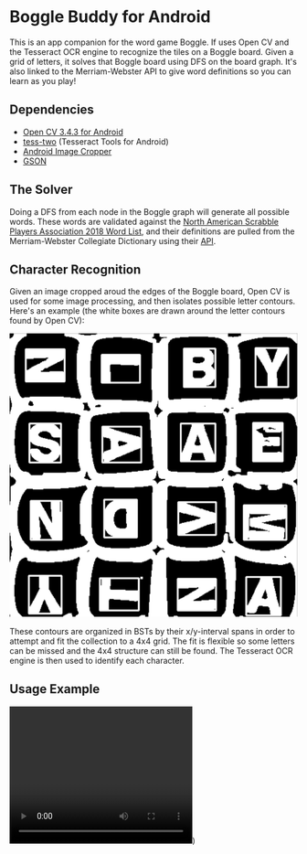 # Boggle Buddy for Android

This is an app companion for the word game Boggle. If uses Open CV and the Tesseract OCR engine  to recognize the tiles on a Boggle board. Given a grid of letters, it solves that Boggle board using DFS on the board graph. It's also linked to the Merriam-Webster API to give word definitions so you can learn as you play!

## Dependencies

* [Open CV 3.4.3 for Android](https://sourceforge.net/projects/opencvlibrary/files/opencv-android/3.4.3/)
* [tess-two](https://github.com/rmtheis/tess-two) (Tesseract Tools for Android)
* [Android Image Cropper](https://github.com/ArthurHub/Android-Image-Cropper)
* [GSON](https://github.com/google/gson)

## The Solver

Doing a DFS from each node in the Boggle graph will generate all possible words. These words are validated against the [North American Scrabble Players Association 2018 Word List](https://en.wikipedia.org/wiki/NASPA_Word_List), and their definitions are pulled from the Merriam-Webster Collegiate Dictionary using their [API](https://dictionaryapi.com/).

## Character Recognition

Given an image cropped aroud the edges of the Boggle board, Open CV is used for some image processing, and then isolates possible letter contours. Here's an example (the white boxes are drawn around the letter contours found by Open CV):

 ![](graphics/contour_example.png) 
 
 These contours are organized in BSTs by their x/y-interval spans in order to attempt and fit the collection to a 4x4 grid. The fit is flexible so some letters can be missed and the 4x4 structure can still be found. The Tesseract OCR engine is then used to identify each character. 

 ## Usage Example

<video width="320" height="240" controls>
  <source src="graphics/ocr_video.mp4" type="video/mp4">
</video>)













